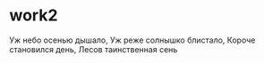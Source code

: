# work2
Уж небо осенью дышало,
Уж реже солнышко блистало,
Короче становился день,
Лесов таинственная сень